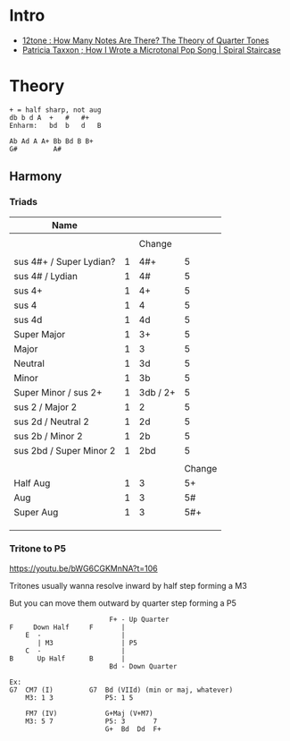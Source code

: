 # Intro

- [12tone : How Many Notes Are There? The Theory of Quarter Tones](https://www.youtube.com/watch?v=bWG6CGKMnNA)
- [Patricia Taxxon ; How I Wrote a Microtonal Pop Song | Spiral Staircase](https://www.youtube.com/watch?v=rDkRfbACbzU)

# Theory
```
+ = half sharp, not aug
db b d A  +   #   #+ 
Enharm:   bd  b   d   B

Ab Ad A A+ Bb Bd B B+ 
G#         A#
```
## Harmony
### Triads
| Name | | | |
| --- | --- | --- | --- |
| | | | |
| | | Change | |
| | | | |
| sus 4#+ / Super Lydian? | 1 | 4#+ | 5 |
| sus 4# / Lydian | 1  | 4# | 5 |
| sus 4+ | 1 | 4+ | 5 |
| sus 4 | 1 | 4 | 5 |
| sus 4d | 1 | 4d | 5 |
| Super Major | 1 | 3+ | 5 |
| Major | 1 | 3 | 5 |
| Neutral | 1 | 3d |  5 |
| Minor | 1 | 3b | 5 |
| Super Minor / sus 2+ | 1 | 3db / 2+ | 5 |
| sus 2 / Major 2 | 1 | 2 | 5 |
| sus 2d / Neutral 2 | 1 | 2d | 5 |
| sus 2b / Minor 2 | 1 | 2b | 5 |
| sus 2bd / Super Minor 2 | 1 | 2bd | 5 |
| | | | |
| | | | Change |
| Half Aug | 1 | 3 | 5+ |
| Aug | 1 | 3 | 5# |
| Super Aug | 1 | 3 | 5#+ |
| | | | |
| | | | |
| | | | |

### Tritone to P5
https://youtu.be/bWG6CGKMnNA?t=106

Tritones usually wanna resolve inward by half step forming a M3

But you can move them outward by quarter step forming a P5
```
                         F+ - Up Quarter
F     Down Half     F       |       
    E  -                    |
       | M3                 | P5
    C  -                    |
B      Up Half      B       | 
                         Bd - Down Quarter

Ex:
G7  CM7 (I)         G7  Bd (VIId) (min or maj, whatever)
    M3: 1 3             P5: 1 5
                        
    FM7 (IV)            G+Maj (V+M7)
    M3: 5 7             P5: 3       7
                        G+  Bd  Dd  F+    
    
    
    
    
    
    
```
